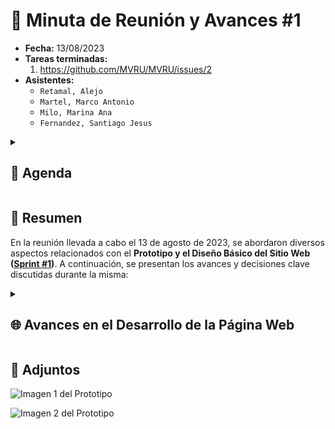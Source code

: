 # 📅 Minuta de Reunión y Avances #1

- **Fecha:** 13/08/2023
- **Tareas terminadas:**
  1. https://github.com/MVRU/MVRU/issues/2
- **Asistentes:**
  - `Retamal, Alejo`
  - `Martel, Marco Antonio`
  - `Milo, Marina Ana`
  - `Fernandez, Santiago Jesus`

<details>
 <summary><h2>📝 Agenda</h2></summary>

1. **Apertura de la Reunión.**
   - Se realiza un breve repaso de los objetivos de la reunión.
   - Revisión a las referencias de diseño adjuntadas.
2. **[Selección del prototipo](https://www.figma.com/file/KHMyiGnpBRpuNDgAoIPm3C/Prototipo-%231?type=design&mode=design&t=EzXiavVENpFcSfUg-1)**.
   - Presentación de avances en los prototipos.
   - Selección del prototipo a implementar.
   - Contemplar posibles mejoras en el prototipo escogido.
3. **Planificación de próximas tareas**.
   - Se discuten las siguientes tareas pendientes para completar el [Sprint #1](https://github.com/MVRU/MVRU/milestone/1).</details>

## 📄 Resumen

En la reunión llevada a cabo el 13 de agosto de 2023, se abordaron diversos aspectos relacionados con el **Prototipo y el Diseño Básico del Sitio Web** **([Sprint #1](https://github.com/MVRU/MVRU/milestone/1))**. A continuación, se presentan los avances y decisiones clave discutidas durante la misma:

<details>
 <summary><h2>🌐 Avances en el Desarrollo de la Página Web</h2></summary>

### 1. Repaso de los Objetivos del Proyecto

Se realizó un repaso exhaustivo de los objetivos del proyecto, reafirmando el enfoque en la creación de una librería online funcional que satisfaga las necesidades de los usuarios.

### 2. Revisión de las Referencias de Diseño

El equipo revisó las referencias de diseño proporcionadas para asegurarse de que el diseño de la página web esté alineado con la visión del proyecto. Se destacaron elementos de diseño clave para ser incorporados en los prototipos.

### 3. Avances en los Prototipos

Se presentaron los avances en los prototipos de la página web. Se resaltaron las interfaces de usuario creadas para diferentes secciones, destacando la estructura y el diseño visual propuesto.

### 4. Selección de Prototipo

Se tomó la decisión de seleccionar el [Prototipo #1](https://www.figma.com/file/KHMyiGnpBRpuNDgAoIPm3C/Prototipo-%231?type=design&mode=design&t=EzXiavVENpFcSfUg-1) como base para el desarrollo. El prototipo se consideró coherente con la visión del proyecto y recibió comentarios positivos del equipo.

### 5. Contemplación de Posibles Mejoras

Se discutieron posibles mejoras que podrían implementarse en el prototipo seleccionado para optimizar la experiencia del usuario y lograr una mayor usabilidad. Se acordó investigar enfoques para abordar estas mejoras de manera efectiva.

### 6. Planificación de Próximas Tareas

Se discutieron las tareas pendientes a realizar en el proyecto para terminar el Sprint Actual. Esto incluye el diseño de la estructura de navegación y el desarrollo front-end del prototipo.</details>

## 📎 Adjuntos

![Imagen 1 del Prototipo](https://github.com/AlejoRetamal/TP-DdeS/blob/main/docs/gesti%C3%B3n%20del%20proyecto/minutas/adjuntos/Prototipo%201/Prototipo%20%231_page-0001.jpg)

![Imagen 2 del Prototipo](https://github.com/AlejoRetamal/TP-DdeS/blob/main/docs/gesti%C3%B3n%20del%20proyecto/minutas/adjuntos/Prototipo%201/Prototipo%20%231_page-0002.jpg)
